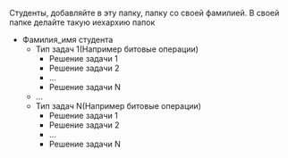 Студенты, добавляйте в эту папку, папку со своей фамилией.
В своей папке делайте такую иехархию папок

* Фамилия_имя студента
    * Тип задач 1(Например битовые операции)
        * Решение задачи 1
        * Решение задачи 2
        * ... 
        * Решение задачи N
    * ...
    * Тип задач N(Например битовые операции)
        * Решение задачи 1
        * Решение задачи 2
        * ... 
        * Решение задачи N            